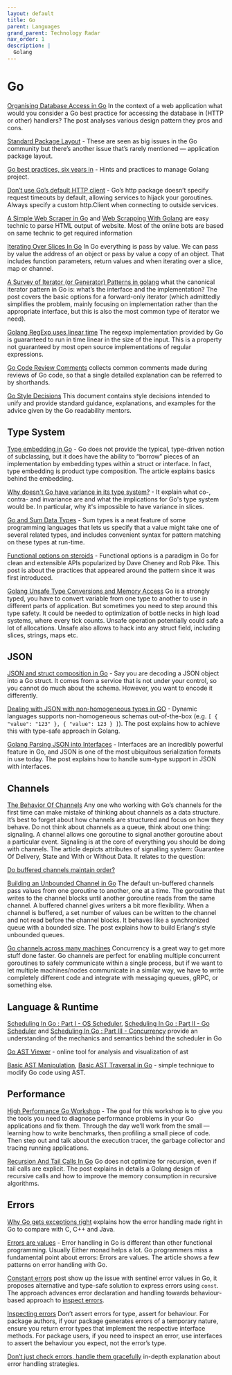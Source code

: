 ```yaml
---
layout: default
title: Go
parent: Languages
grand_parent: Technology Radar
nav_order: 1
description: |
  Golang
---
```


# Go

[Organising Database Access in Go](https://www.alexedwards.net/blog/organising-database-access) In the context of a web application what would you consider a Go best practice for accessing the database in (HTTP or other) handlers? The post analyses various design pattern they pros and cons.

[Standard Package Layout](https://medium.com/@benbjohnson/standard-package-layout-7cdbc8391fc1) - These are seen as big issues in the Go community but there’s another issue that’s rarely mentioned — application package layout.

[Go best practices, six years in](https://peter.bourgon.org/go-best-practices-2016/) - Hints and practices to manage Golang project.

[Don’t use Go’s default HTTP client](https://medium.com/@nate510/don-t-use-go-s-default-http-client-4804cb19f779) - Go’s http package doesn’t specify request timeouts by default, allowing services to hijack your goroutines. Always specify a custom http.Client when connecting to outside services.

[A Simple Web Scraper in Go](https://schier.co/blog/a-simple-web-scraper-in-go) and [Web Scrapping With Golang](https://ednsquare.com/story/web-scrapping-with-golang-------yvPXsw) are easy technic to parse HTML output of website. Most of the online bots are based on same technic to get required information

[Iterating Over Slices In Go](https://www.ardanlabs.com/blog/2013/09/iterating-over-slices-in-go.html) In Go everything is pass by value. We can pass by value the address of an object or pass by value a copy of an object. That includes function parameters, return values and when iterating over a slice, map or channel. 

[A Survey of Iterator (or Generator) Patterns in golang](https://ewencp.org/blog/golang-iterators/) what the canonical iterator pattern in Go is: what’s the interface and the implementation? The post covers the basic options for a forward-only iterator (which admittedly simplifies the problem, mainly focusing on implementation rather than the appropriate interface, but this is also the most common type of iterator we need).

[Golang RegExp uses linear time](https://github.com/golang/go/blob/master/src/regexp/regexp.go) The regexp implementation provided by Go is guaranteed to run in time linear in the size of the input. This is a property not guaranteed by most open source implementations of regular expressions.

[Go Code Review Comments](https://github.com/golang/go/wiki/CodeReviewComments) collects common comments made during reviews of Go code, so that a single detailed explanation can be referred to by shorthands.

[Go Style Decisions](https://google.github.io/styleguide/go/decisions) This document contains style decisions intended to unify and provide standard guidance, explanations, and examples for the advice given by the Go readability mentors.

## Type System

[Type embedding in Go](https://travix.io/type-embedding-in-go-ba40dd4264df) - Go does not provide the typical, type-driven notion of subclassing, but it does have the ability to “borrow” pieces of an implementation by embedding types within a struct or interface. In fact, type embedding is product type composition. The article explains basics behind the embedding.

[Why doesn't Go have variance in its type system?](https://blog.merovius.de/2018/06/03/why-doesnt-go-have-variance-in.html) - It explain what co-, contra- and invariance are and what the implications for Go's type system would be. In particular, why it's impossible to have variance in slices.

[Go and Sum Data Types](https://eli.thegreenplace.net/2018/go-and-algebraic-data-types/) - Sum types is a neat feature of some programming languages that lets us specify that a value might take one of several related types, and includes convenient syntax for pattern matching on these types at run-time.

[Functional options on steroids](https://sagikazarmark.hu/blog/functional-options-on-steroids/) - Functional options is a paradigm in Go for clean and extensible APIs popularized by Dave Cheney and Rob Pike. This post is about the practices that appeared around the pattern since it was first introduced.

[Golang Unsafe Type Conversions and Memory Access](https://hackernoon.com/golang-unsafe-type-conversions-and-memory-access-odz3yrl) Go is a strongly typed, you have to convert variable from one type to another to use in different parts of application. But sometimes you need to step around this type safety. It could be needed to optimization of bottle necks in high load systems, where every tick counts. Unsafe operation potentially could safe a lot of allocations. Unsafe also allows to hack into any struct field, including slices, strings, maps etc.


## JSON

[JSON and struct composition in Go](https://attilaolah.eu/2014/09/10/json-and-struct-composition-in-go/) - Say you are decoding a JSON object into a Go struct. It comes from a service that is not under your control, so you cannot do much about the schema. However, you want to encode it differently.

[Dealing with JSON with non-homogeneous types in GO](https://engineering.bitnami.com/articles/dealing-with-json-with-non-homogeneous-types-in-go.html) - Dynamic languages supports non-homogeneous schemas out-of-the-box (e.g. `[ { "value": "123" }, { "value": 123 } ]`). The post explains how to achieve this with type-safe approach in Golang.

[Golang Parsing JSON into Interfaces](https://endophage.com/post/golang-parse-to-interface/) - Interfaces are an incredibly powerful feature in Go, and JSON is one of the most ubiquitous serialization formats in use today. The post explains how to handle sum-type support in JSON with interfaces.


## Channels

[The Behavior Of Channels](https://www.ardanlabs.com/blog/2017/10/the-behavior-of-channels.html) Any one who working with Go’s channels for the first time can make mistake of thinking about channels as a data structure. It’s best to forget about how channels are structured and focus on how they behave. Do not think about channels as a queue, think about one thing: signaling. A channel allows one goroutine to signal another goroutine about a particular event. Signaling is at the core of everything you should be doing with channels. The article depicts attributes of signalling system: Guarantee Of Delivery, State and With or Without Data. It relates to the question: 

[Do buffered channels maintain order?](https://stackoverflow.com/questions/25795131/do-buffered-channels-maintain-order) 

[Building an Unbounded Channel in Go](https://medium.com/capital-one-tech/building-an-unbounded-channel-in-go-789e175cd2cd) 
The default un-buffered channels pass values from one goroutine to another, one at a time. The goroutine that writes to the channel blocks until another goroutine reads from the same channel. A buffered channel gives writers a bit more flexibility. When a channel is buffered, a set number of values can be written to the channel and not read before the channel blocks. It behaves like a synchronized queue with a bounded size. The post explains how to build Erlang's style unbounded queues.

[Go channels across many machines](https://medium.com/@matryer/introducing-vice-go-channels-across-many-machines-bcac1147d7e2) Concurrency is a great way to get more stuff done faster. Go channels are perfect for enabling multiple concurrent goroutines to safely communicate within a single process, but if we want to let multiple machines/nodes communicate in a similar way, we have to write completely different code and integrate with messaging queues, gRPC, or something else.

## Language & Runtime

[Scheduling In Go : Part I - OS Scheduler](https://www.ardanlabs.com/blog/2018/08/scheduling-in-go-part1.html), [Scheduling In Go : Part II - Go Scheduler](https://www.ardanlabs.com/blog/2018/08/scheduling-in-go-part2.html) and [Scheduling In Go : Part III - Concurrency](https://www.ardanlabs.com/blog/2018/12/scheduling-in-go-part3.html) provide an understanding of the mechanics and semantics behind the scheduler in Go

[Go AST Viewer](http://goast.yuroyoro.net) - online tool for analysis and visualization of ast

[Basic AST Manipulation](https://zupzup.org/ast-manipulation-go/), [Basic AST Traversal in Go](https://zupzup.org/go-ast-traversal/) - simple technique to modify Go code using AST.

## Performance

[High Performance Go Workshop](https://dave.cheney.net/high-performance-go-workshop/dotgo-paris.html) - The goal for this workshop is to give you the tools you need to diagnose performance problems in your Go applications and fix them. Through the day we’ll work from the small — learning how to write benchmarks, then profiling a small piece of code. Then step out and talk about the execution tracer, the garbage collector and tracing running applications. 

[Recursion And Tail Calls In Go](https://www.ardanlabs.com/blog/2013/09/recursion-and-tail-calls-in-go_26.html) Go does not optimize for recursion, even if tail calls are explicit. The post explains in details a Golang design of recursive calls and how to improve the memory consumption in recursive algorithms.


## Errors

[Why Go gets exceptions right](https://dave.cheney.net/2012/01/18/why-go-gets-exceptions-right) explains how the error handling made right in Go to compare with C, C++ and Java.

[Errors are values](https://blog.golang.org/errors-are-values) - Error handling in Go is different than other functional programming. Usually Either monad helps a lot. Go programmers miss a fundamental point about errors: Errors are values. The article shows a few patterns on error handling with Go.

[Constant errors](https://dave.cheney.net/2016/04/07/constant-errors) post show up the issue with sentinel error values in Go, it proposes alternative and type-safe solution to express errors using `const`. The approach advances error declaration and handling towards behaviour-based approach to [inspect errors](https://dave.cheney.net/2014/12/24/inspecting-errors). 

[Inspecting errors](https://dave.cheney.net/2014/12/24/inspecting-errors) Don’t assert errors for type, assert for behaviour. For package authors, if your package generates errors of a temporary nature, ensure you return error types that implement the respective interface methods. For package users, if you need to inspect an error, use interfaces to assert the behaviour you expect, not the error’s type.

[Don’t just check errors, handle them gracefully](https://dave.cheney.net/2016/04/27/dont-just-check-errors-handle-them-gracefully) in-depth explanation about error handling strategies.  


